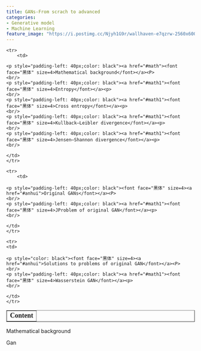 ```yaml
---
title: GANs-From scrach to advanced
categories:
- Generative model
- Machine Learning
feature_image: "https://i.postimg.cc/Njyh1G9r/wallhaven-e7qzrw-2560x600.png"
---
```

<head>
    <script src="https://cdn.mathjax.org/mathjax/latest/MathJax.js?config=TeX-AMS-MML_HTMLorMML" type="text/javascript"></script>
    <script type="text/x-mathjax-config">
        MathJax.Hub.Config({
            tex2jax: {
            skipTags: ['script', 'noscript', 'style', 'textarea', 'pre'],
            inlineMath: [['$','$']]
            }
        });
    </script>
</head>


<table  style="border-collapse: collapse; width: 100%;" border="1">
    <tr>
        <td><font face="黑体" size=4><b>Content</b></font></td>
    </tr>

    <tr>
        <td>

	<p style="padding-left: 40px;color: black"><a href="#math"><font face="黑体" size=4>Mathematical background</font></a><P>
	<br/>
	<p style="padding-left: 40px;color: black"><a href="#math1"><font face="黑体" size=4>Entropy</font></a><p>
	<br/>
	<p style="padding-left: 40px;color: black"><a href="#math1"><font face="黑体" size=4>Cross entropy</font></a><p>
	<br/>
	<p style="padding-left: 40px;color: black"><a href="#math1"><font face="黑体" size=4>Kullback–Leibler divergence</font></a><p>
	<br/>
	<p style="padding-left: 40px;color: black"><a href="#math1"><font face="黑体" size=4>Jensen–Shannon divergence</font></a><p>
	<br/>

	</td>
    </tr>

    <tr>
        <td>

	<p style="padding-left: 40px;color: black"><font face="黑体" size=4><a href="#anhui">Original GANs</font></a><P>
	<br/>
	<p style="padding-left: 40px;color: black"><a href="#math1"><font face="黑体" size=4>JProblem of original GAN</font></a><p>
	<br/>

	</td>
    </tr>

    <tr>	
	<td>

	<p style="color: black"><font face="黑体" size=4><a href="#anhui">Solutions to problems of original GAN</font></a><P>
	<br/>
	<p style="padding-left: 40px;color: black"><a href="#math1"><font face="黑体" size=4>Wasserstein GAN</font></a><p>
	<br/>
	
	</td>
    </tr>
  
</table>


<p style="color: black"><a name="math">Mathematical background</a><p>

<div>Gan</div>
